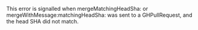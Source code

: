 This error is signalled when mergeMatchingHeadSha: or mergeWithMessage:matchingHeadSha: was sent to a GHPullRequest, and the head SHA did not match.